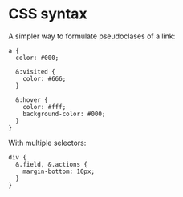# CSS syntax

A simpler way to formulate pseudoclases of a link:

```
a {
  color: #000;

  &:visited {
    color: #666;
  }

  &:hover {
    color: #fff;
    background-color: #000;
  }
}
```

With multiple selectors:

```
div {
  &.field, &.actions {
    margin-bottom: 10px;
  }
}
```